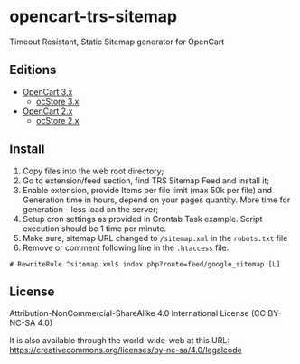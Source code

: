 # opencart-trs-sitemap

Timeout Resistant, Static Sitemap generator for OpenCart

## Editions

* [OpenCart 3.x](https://github.com/doctorOC/opencart-trs-sitemap/tree/opencart-3.x)
  * [ocStore 3.x](https://github.com/doctorOC/opencart-trs-sitemap/tree/ocstore-3.x)
* [OpenCart 2.x](https://github.com/doctorOC/opencart-trs-sitemap/tree/opencart-2.x)
  * [ocStore 2.x](https://github.com/doctorOC/opencart-trs-sitemap/tree/ocstore-2.x)

## Install

1. Copy files into the web root directory;
2. Go to extension/feed section, find TRS Sitemap Feed and install it;
3. Enable extension, provide Items per file limit (max 50k per file) and Generation time in hours, depend on your pages quantity. More time for generation - less load on the server;
4. Setup cron settings as provided in Crontab Task example. Script execution should be 1 time per minute.
5. Make sure, sitemap URL changed to `/sitemap.xml` in the `robots.txt` file
6. Remove or comment following line in the `.htaccess` file:

``` .htaccess
# RewriteRule ^sitemap.xml$ index.php?route=feed/google_sitemap [L]
```

## License

Attribution-NonCommercial-ShareAlike 4.0 International License (CC BY-NC-SA 4.0)

It is also available through the world-wide-web at this URL:\
https://creativecommons.org/licenses/by-nc-sa/4.0/legalcode
